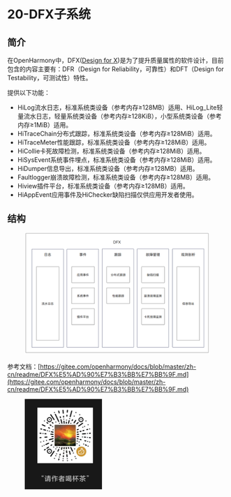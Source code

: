 # 20-DFX子系统

## 简介

在OpenHarmony中，DFX([Design for X](https://en.wikipedia.org/wiki/Design\_for\_X))是为了提升质量属性的软件设计，目前包含的内容主要有：DFR（Design for Reliability，可靠性）和DFT（Design for Testability，可测试性）特性。

提供以下功能：

* HiLog流水日志，标准系统类设备（参考内存≥128MB）适用、HiLog\_Lite轻量流水日志，轻量系统类设备（参考内存≥128KiB），小型系统类设备（参考内存≥1MiB）适用。
* HiTraceChain分布式跟踪，标准系统类设备（参考内存≥128MiB）适用。
* HiTraceMeter性能跟踪，标准系统类设备（参考内存≥128MiB）适用。
* HiCollie卡死故障检测，标准系统类设备（参考内存≥128MiB）适用。
* HiSysEvent系统事件埋点，标准系统类设备（参考内存≥128MiB）适用。
* HiDumper信息导出，标准系统类设备（参考内存≥128MB）适用。
* Faultlogger崩溃故障检测，标准系统类设备（参考内存≥128MB）适用。
* Hiview插件平台，标准系统类设备（参考内存≥128MB）适用。
* HiAppEvent应用事件及HiChecker缺陷扫描仅供应用开发者使用。

## 结构

<figure><img src=".gitbook/assets/image (63).png" alt=""><figcaption></figcaption></figure>

参考文档：[https://gitee.com/openharmony/docs/blob/master/zh-cn/readme/DFX%E5%AD%90%E7%B3%BB%E7%BB%9F.md](https://gitee.com/openharmony/docs/blob/master/zh-cn/readme/DFX%E5%AD%90%E7%B3%BB%E7%BB%9F.md)

<figure><img src=".gitbook/assets/1719478519308.png" alt="" width="177"><figcaption></figcaption></figure>
